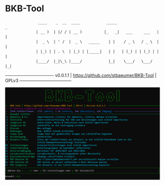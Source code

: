 # BKB-Tool

                   ____    _  __  ____            _____                   _ 
                  | __ )  | |/ / | __ )          |_   _|   ___     ___   | |
                  |  _ \  | ' /  |  _ \   _____    | |    / _ \   / _ \  | |
                  | |_) | | . \  | |_) | |_____|   | |   | (_) | | (_) | | |
                  |____/  |_|\_\ |____/            |_|    \___/   \___/  |_|
                                                                            
────────────────  v0.0.1.1 | https://github.com/stbaeumer/BKB-Tool | GPLv3  ─────────────────

![alt text](app.png)